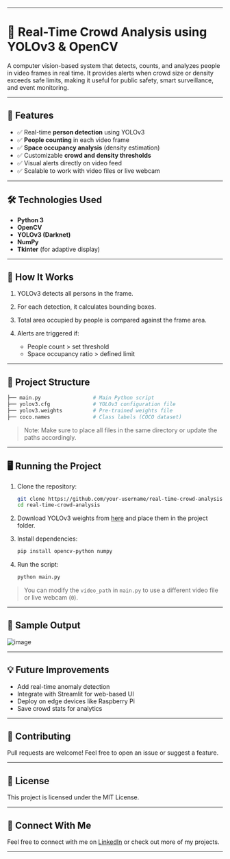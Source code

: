 
---

# 🎥 Real-Time Crowd Analysis using YOLOv3 & OpenCV

A computer vision-based system that detects, counts, and analyzes people in video frames in real time. It provides alerts when crowd size or density exceeds safe limits, making it useful for public safety, smart surveillance, and event monitoring.

---

## 📌 Features

* ✅ Real-time **person detection** using YOLOv3
* ✅ **People counting** in each video frame
* ✅ **Space occupancy analysis** (density estimation)
* ✅ Customizable **crowd and density thresholds**
* ✅ Visual alerts directly on video feed
* ✅ Scalable to work with video files or live webcam

---

## 🛠️ Technologies Used

* **Python 3**
* **OpenCV**
* **YOLOv3 (Darknet)**
* **NumPy**
* **Tkinter** (for adaptive display)

---

## 🚀 How It Works

1. YOLOv3 detects all persons in the frame.
2. For each detection, it calculates bounding boxes.
3. Total area occupied by people is compared against the frame area.
4. Alerts are triggered if:

   * People count > set threshold
   * Space occupancy ratio > defined limit

---

## 📂 Project Structure

```bash
├── main.py                 # Main Python script
├── yolov3.cfg              # YOLOv3 configuration file
├── yolov3.weights          # Pre-trained weights file
├── coco.names              # Class labels (COCO dataset)
```

> Note: Make sure to place all files in the same directory or update the paths accordingly.

---

## 🖥️ Running the Project

1. Clone the repository:

   ```bash
   git clone https://github.com/your-username/real-time-crowd-analysis.git
   cd real-time-crowd-analysis
   ```

2. Download YOLOv3 weights from [here](https://pjreddie.com/media/files/yolov3.weights) and place them in the project folder.

3. Install dependencies:

   ```bash
   pip install opencv-python numpy
   ```

4. Run the script:

   ```bash
   python main.py
   ```

> You can modify the `video_path` in `main.py` to use a different video file or live webcam (`0`).

---

## 📸 Sample Output


![image](https://github.com/user-attachments/assets/b167ca66-d0b9-418a-917f-0479c6d4641c)


---

## 💡 Future Improvements

* Add real-time anomaly detection
* Integrate with Streamlit for web-based UI
* Deploy on edge devices like Raspberry Pi
* Save crowd stats for analytics

---

## 🤝 Contributing

Pull requests are welcome! Feel free to open an issue or suggest a feature.

---

## 📃 License

This project is licensed under the MIT License.

---

## 🔗 Connect With Me

Feel free to connect with me on [LinkedIn]([https://www.linkedin.com/](https://www.linkedin.com/in/harsh-gupta-22a24a286?utm_source=share&utm_campaign=share_via&utm_content=profile&utm_medium=android_app)) or check out more of my projects.

---


